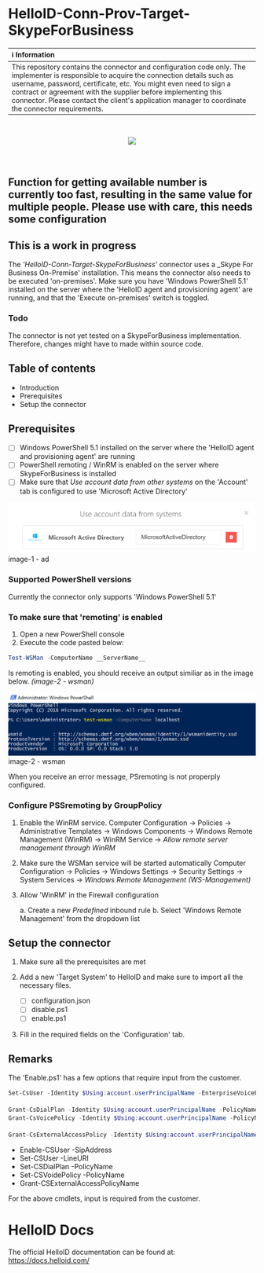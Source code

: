 # HelloID-Conn-Prov-Target-SkypeForBusiness

| :information_source: Information |
|:---------------------------|
| This repository contains the connector and configuration code only. The implementer is responsible to acquire the connection details such as username, password, certificate, etc. You might even need to sign a contract or agreement with the supplier before implementing this connector. Please contact the client's application manager to coordinate the connector requirements.       |
<br />
<p align="center"> 
  <img src="https://www.tools4ever.nl/connector-logos/skypeforbusiness-logo.png">
</p>
<br />

## Function for getting available number is currently too fast, resulting in the same value for multiple people. Please use with care, this needs some configuration 

## This is a work in progress

The _'HelloID-Conn-Target-SkypeForBusiness'_ connector uses a _Skype For Business On-Premise' installation. This means the connector also needs to be executed 'on-premises'. Make sure you have 'Windows PowerShell 5.1' installed on the server where the 'HelloID agent and provisioning agent' are running, and that the 'Execute on-premises' switch is toggled.

### Todo

The connector is not yet tested on a SkypeForBusiness implementation. Therefore, changes might have to made within source code.

## Table of contents

- Introduction
- Prerequisites
- Setup the connector

## Prerequisites

- [ ] Windows PowerShell 5.1 installed on the server where the 'HelloID agent and provisioning agent' are running
- [ ] PowerShell remoting / WinRM is enabled on the server where SkypeForBusiness is installed
- [ ] Make sure that _Use account data from other systems_ on the 'Account' tab is configured to use 'Microsoft Active Directory'

![AD](https://raw.githubusercontent.com/Tools4everBV/HelloID-Conn-Prov-Target-SkypeForBusiness/main/assets/ad.png)
image-1 - ad

### Supported PowerShell versions
Currently the connector only supports 'Windows PowerShell 5.1'

### To make sure that 'remoting' is enabled

1. Open a new PowerShell console
2. Execute the code pasted below:

```powershell
Test-WSMan -ComputerName __ServerName__
```

Is remoting is enabled, you should receive an output similiar as in the image below. _(image-2 - wsman)_

![wsman](https://github.com/Tools4everBV/HelloID-Conn-Prov-Target-SkypeForBusiness/raw/main/assets/wsman.png)
image-2 - wsman
 
When you receive an error message, PSremoting is not properply configured.

### Configure PSSremoting by GroupPolicy

1. Enable the WinRM service.
Computer Configuration -> Policies -> Administrative Templates -> Windows Components -> Windows Remote Management (WinRM) -> WinRM Service -> _Allow remote server management through WinRM_

2. Make sure the WSMan service will be started automatically
Computer Configuration -> Policies -> Windows Settings -> Security Settings -> System Services -> _Windows Remote Management (WS-Management)_

3. Allow 'WinRM' in the Firewall configuration
    
    a. Create a new _Predefined_ inbound rule
    b. Select 'Windows Remote Management' from the dropdown list

## Setup the connector

1. Make sure all the prerequisites are met

2. Add a new 'Target System' to HelloID and make sure to import all the necessary files.

    - [ ] configuration.json
    - [ ] disable.ps1
    - [ ] enable.ps1

3. Fill in the required fields on the 'Configuration' tab.

## Remarks
The 'Enable.ps1' has a few options that require input from the customer.

```powershell
Set-CsUser -Identity $Using:account.userPrincipalName -EnterpriseVoiceEnabled $Using:connectionSettings.EnterpriseVoiceEnabled -ExchangeArchivingPolicy $Using:connectionSettings.ExchangeArchivingPolicy -LineURI $LineUrl -ErrorAction Stop

Grant-CsDialPlan -Identity $Using:account.userPrincipalName -PolicyName ''  -ErrorAction Stop
Grant-CsVoicePolicy -Identity $Using:account.userPrincipalName -PolicyName ''  -ErrorAction Stop

Grant-CsExternalAccessPolicy -Identity $Using:account.userPrincipalName -PolicyName '' -ErrorAction Stop
```

- Enable-CSUser -SipAddress
- Set-CSUser -LineURI
- Set-CSDialPlan -PolicyName
- Set-CSVoidePolicy -PolicyName
- Grant-CSExternalAccessPolicyName

For the above cmdlets, input is required from the customer.

# HelloID Docs
The official HelloID documentation can be found at: https://docs.helloid.com/
